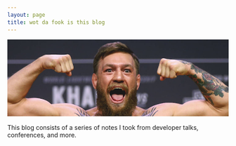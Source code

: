 ```yaml
---
layout: page
title: wot da fook is this blog
---
```


<img src="photos/banner-mcgregor.png" title="pic of a arrogant confident young man like me">

This blog consists of a series of notes I took from developer talks, conferences, and more.
